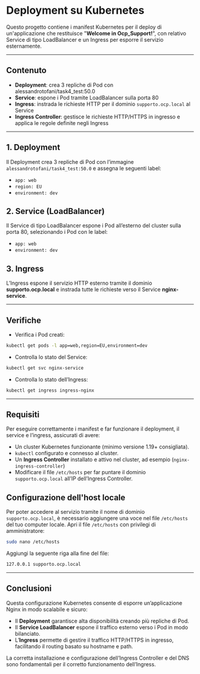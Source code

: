 # Deployment su Kubernetes

Questo progetto contiene i manifest Kubernetes per il deploy di un'applicazione che restituisce "**Welcome in Ocp_Support!**", con relativo Service di tipo LoadBalancer e un Ingress per esporre il servizio esternamente.

---

## Contenuto

- **Deployment**: crea 3 repliche di Pod con alessandrotofani/task4_test:50.0
- **Service**: espone i Pod tramite LoadBalancer sulla porta 80
- **Ingress**: instrada le richieste HTTP per il dominio `supporto.ocp.local` al Service
- **Ingress Controller**: gestisce le richieste HTTP/HTTPS in ingresso e applica le regole definite negli Ingress  

---

## 1. Deployment

Il Deployment crea 3 repliche di Pod con l’immagine `alessandrotofani/task4_test:50.0` e assegna le seguenti label:

- `app: web`
- `region: EU`
- `environment: dev`

## 2. Service (LoadBalancer)

Il Service di tipo LoadBalancer espone i Pod all’esterno del cluster sulla porta 80, selezionando i Pod con le label:

- `app: web`
- `environment: dev`

## 3. Ingress

L’Ingress espone il servizio HTTP esterno tramite il dominio **supporto.ocp.local** e instrada tutte le richieste verso il Service **nginx-service**.

---

## Verifiche

- Verifica i Pod creati:

```bash
kubectl get pods -l app=web,region=EU,environment=dev
```

- Controlla lo stato del Service:

```bash
kubectl get svc nginx-service
```

- Controlla lo stato dell’Ingress:

```bash
kubectl get ingress ingress-nginx
```

---

## Requisiti

Per eseguire correttamente i manifest e far funzionare il deployment, il service e l’ingress, assicurati di avere:

- Un cluster Kubernetes funzionante (minimo versione 1.19+ consigliata).
- `kubectl` configurato e connesso al cluster.
- Un **Ingress Controller** installato e attivo nel cluster, ad esempio (`nginx-ingress-controller`)
- Modificare il file `/etc/hosts` per far puntare il dominio `supporto.ocp.local` all’IP dell’Ingress Controller.

## Configurazione dell'host locale

Per poter accedere al servizio tramite il nome di dominio `supporto.ocp.local`, è necessario aggiungere una voce nel file `/etc/hosts` del tuo computer locale.
Apri il file `/etc/hosts` con privilegi di amministratore:

```bash
sudo nano /etc/hosts
```

Aggiungi la seguente riga alla fine del file:

```bash
127.0.0.1 supporto.ocp.local
```



---

## Conclusioni

Questa configurazione Kubernetes consente di esporre un’applicazione Nginx in modo scalabile e sicuro:

- Il **Deployment** garantisce alta disponibilità creando più repliche di Pod.
- Il **Service LoadBalancer** espone il traffico esterno verso i Pod in modo bilanciato.
- L’**Ingress** permette di gestire il traffico HTTP/HTTPS in ingresso, facilitando il routing basato su hostname e path.

La corretta installazione e configurazione dell’Ingress Controller e del DNS sono fondamentali per il corretto funzionamento dell’Ingress.





